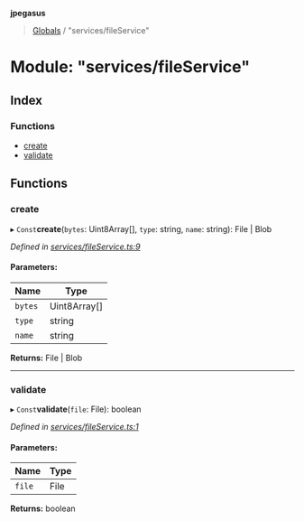 **jpegasus**

> [Globals](../README.md) / "services/fileService"

# Module: "services/fileService"

## Index

### Functions

* [create](_services_fileservice_.md#create)
* [validate](_services_fileservice_.md#validate)

## Functions

### create

▸ `Const`**create**(`bytes`: Uint8Array[], `type`: string, `name`: string): File \| Blob

*Defined in [services/fileService.ts:9](https://github.com/TonyBrobston/jpegasus/blob/ba960ee/src/services/fileService.ts#L9)*

#### Parameters:

Name | Type |
------ | ------ |
`bytes` | Uint8Array[] |
`type` | string |
`name` | string |

**Returns:** File \| Blob

___

### validate

▸ `Const`**validate**(`file`: File): boolean

*Defined in [services/fileService.ts:1](https://github.com/TonyBrobston/jpegasus/blob/ba960ee/src/services/fileService.ts#L1)*

#### Parameters:

Name | Type |
------ | ------ |
`file` | File |

**Returns:** boolean
